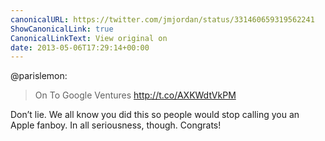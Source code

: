 ```yaml
---
canonicalURL: https://twitter.com/jmjordan/status/331460659319562241
ShowCanonicalLink: true
CanonicalLinkText: View original on
date: 2013-05-06T17:29:14+00:00
---
```

@parislemon:

> On To Google Ventures http://t.co/AXKWdtVkPM

Don’t lie. We all know you did this so people would stop calling you an Apple fanboy. In all seriousness, though. Congrats!